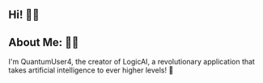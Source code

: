 ## Hi! 👋🏼

## About Me: 🙋🏼
I'm QuantumUser4, the creator of LogicAI, a revolutionary application that takes artificial intelligence to ever higher levels! 🚀

